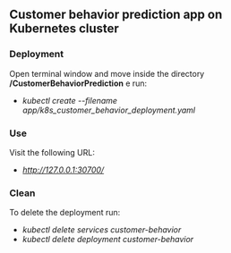 <h2>Customer behavior prediction app on Kubernetes cluster </h2>

<h3>Deployment</h3>

Open terminal window and move inside the directory **/CustomerBehaviorPrediction** e run:
  * *kubectl create --filename app/k8s_customer_behavior_deployment.yaml*


<h3> Use </h3>

Visit the following URL:
 * *http://127.0.0.1:30700/*

<h3> Clean </h3>
To delete the deployment run:

 * *kubectl delete services customer-behavior*
 * *kubectl delete deployment customer-behavior*